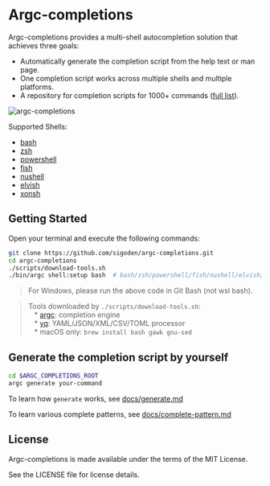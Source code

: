 # Argc-completions

Argc-completions provides a multi-shell autocompletion solution that achieves three goals:

- Automatically generate the completion script from the help text or man page.
- One completion script works across multiple shells and multiple platforms.
- A repository for completion scripts for 1000+ commands ([full list](MANIFEST.md)).

![argc-completions](https://github.com/sigoden/argc-completions/assets/4012553/235bd290-516c-4dec-83d8-17cb852d35ae)

Supported Shells:
  - [bash](https://www.gnu.org/software/bash/)
  - [zsh](https://www.zsh.org/)
  - [powershell](https://microsoft.com/powershell)
  - [fish](https://fishshell.com/)
  - [nushell](https://www.nushell.sh/)
  - [elvish](https://elv.sh/)
  - [xonsh](https://xon.sh/)

## Getting Started

Open your terminal and execute the following commands:

```sh
git clone https://github.com/sigoden/argc-completions.git
cd argc-completions
./scripts/download-tools.sh
./bin/argc shell:setup bash  # bash/zsh/powershell/fish/nushell/elvish/xonsh
```

> For Windows, please run the above code in Git Bash (not wsl bash).

> Tools downloaded by `./scripts/download-tools.sh`:\
> &nbsp;&nbsp; * [argc](https://github.com/sigoden/argc): completion engine\
> &nbsp;&nbsp; * [yq](https://github.com/mikefarah/yq): YAML/JSON/XML/CSV/TOML processor\
> &nbsp;&nbsp; * macOS only: `brew install bash gawk gnu-sed`

## Generate the completion script by yourself

```sh
cd $ARGC_COMPLETIONS_ROOT
argc generate your-command
```

To learn how `generate` works, see [docs/generate.md](docs/generate.md)

To learn various complete patterns, see [docs/complete-pattern.md](docs/completion-pattern.md)

## License

Argc-completions is made available under the terms of the MIT License. 

See the LICENSE file for license details.